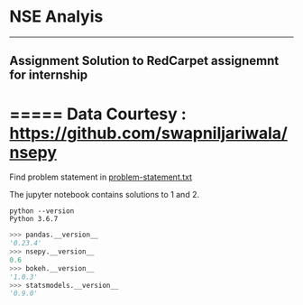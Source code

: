 # NSE Analyis
-----
## Assignment Solution to RedCarpet assignemnt for internship

=====
Data Courtesy : <https://github.com/swapniljariwala/nsepy>
=====

Find problem statement in [problem-statement.txt](https://github.com/syashakash/python-test/blob/master/problem-statement.txt)

The jupyter notebook contains solutions to 1 and 2.

```
python --version
Python 3.6.7
```

```python
>>> pandas.__version__
'0.23.4'
>>> nsepy.__version__
0.6
>>> bokeh.__version__
'1.0.3'
>>> statsmodels.__version__
'0.9.0'
```


